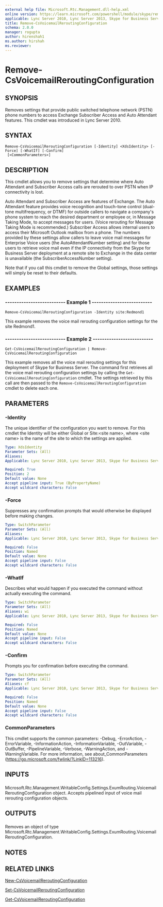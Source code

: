 ```yaml
---
external help file: Microsoft.Rtc.Management.dll-help.xml
online version: https://learn.microsoft.com/powershell/module/skype/remove-csvoicemailreroutingconfiguration
applicable: Lync Server 2010, Lync Server 2013, Skype for Business Server 2015, Skype for Business Server 2019
title: Remove-CsVoicemailReroutingConfiguration
schema: 2.0.0
manager: rogupta
author: hirenshah1
ms.author: hirshah
ms.reviewer:
---
```


# Remove-CsVoicemailReroutingConfiguration

## SYNOPSIS
Removes settings that provide public switched telephone network (PSTN) phone numbers to access Exchange Subscriber Access and Auto Attendant features.
This cmdlet was introduced in Lync Server 2010.


## SYNTAX

```
Remove-CsVoicemailReroutingConfiguration [-Identity] <XdsIdentity> [-Force] [-WhatIf] [-Confirm]
 [<CommonParameters>]
```

## DESCRIPTION
This cmdlet allows you to remove settings that determine where Auto Attendant and Subscriber Access calls are rerouted to over PSTN when IP connectivity is lost.

Auto Attendant and Subscriber Access are features of Exchange.
The Auto Attendant feature provides voice recognition and touch-tone control (dual-tone multifrequency, or DTMF) for outside callers to navigate a company's phone system to reach the desired department or employee or, in Message Taking Mode, to accept messages for users.
(Voice rerouting for Message Taking Mode is recommended.) Subscriber Access allows internal users to access their Microsoft Outlook mailbox from a phone.
The numbers provided by these settings allow callers to leave voice mail messages for Enterprise Voice users (the AutoAttendantNumber setting) and for those users to retrieve voice mail even if the IP connectivity from the Skype for Business Server deployment at a remote site to Exchange in the data center is unavailable (the SubscriberAccessNumber setting).

Note that if you call this cmdlet to remove the Global settings, those settings will simply be reset to their defaults.


## EXAMPLES

### -------------------------- Example 1 --------------------------
```
Remove-CsVoicemailReroutingConfiguration -Identity site:Redmond1
```

This example removes the voice mail rerouting configuration settings for the site Redmond1.


### -------------------------- Example 2 --------------------------
```
Get-CsVoicemailReroutingConfiguration | Remove-CsVoicemailReroutingConfiguration
```

This example removes all the voice mail rerouting settings for this deployment of Skype for Business Server.
The command first retrieves all the voice mail rerouting configuration settings by calling the `Get-CsVoicemailReroutingConfiguration` cmdlet.
The settings retrieved by this call are then passed to the `Remove-CsVoicemailReroutingConfiguration` cmdlet to delete each one.


## PARAMETERS

### -Identity
The unique identifier of the configuration you want to remove.
For this cmdlet the Identity will be either Global or Site:\<site name\>, where \<site name\> is the name of the site to which the settings are applied.

```yaml
Type: XdsIdentity
Parameter Sets: (All)
Aliases: 
Applicable: Lync Server 2010, Lync Server 2013, Skype for Business Server 2015, Skype for Business Server 2019

Required: True
Position: 2
Default value: None
Accept pipeline input: True (ByPropertyName)
Accept wildcard characters: False
```

### -Force
Suppresses any confirmation prompts that would otherwise be displayed before making changes.

```yaml
Type: SwitchParameter
Parameter Sets: (All)
Aliases: 
Applicable: Lync Server 2010, Lync Server 2013, Skype for Business Server 2015, Skype for Business Server 2019

Required: False
Position: Named
Default value: None
Accept pipeline input: False
Accept wildcard characters: False
```

### -WhatIf
Describes what would happen if you executed the command without actually executing the command.

```yaml
Type: SwitchParameter
Parameter Sets: (All)
Aliases: wi
Applicable: Lync Server 2010, Lync Server 2013, Skype for Business Server 2015, Skype for Business Server 2019

Required: False
Position: Named
Default value: None
Accept pipeline input: False
Accept wildcard characters: False
```

### -Confirm
Prompts you for confirmation before executing the command.

```yaml
Type: SwitchParameter
Parameter Sets: (All)
Aliases: cf
Applicable: Lync Server 2010, Lync Server 2013, Skype for Business Server 2015, Skype for Business Server 2019

Required: False
Position: Named
Default value: None
Accept pipeline input: False
Accept wildcard characters: False
```

### CommonParameters
This cmdlet supports the common parameters: -Debug, -ErrorAction, -ErrorVariable, -InformationAction, -InformationVariable, -OutVariable, -OutBuffer, -PipelineVariable, -Verbose, -WarningAction, and -WarningVariable. For more information, see about_CommonParameters (https://go.microsoft.com/fwlink/?LinkID=113216).

## INPUTS

###  
Microsoft.Rtc.Management.WritableConfig.Settings.ExumRouting.VoicemailReroutingConfiguration object.
Accepts pipelined input of voice mail rerouting configuration objects.

## OUTPUTS

###  
Removes an object of type Microsoft.Rtc.Management.WritableConfig.Settings.ExumRouting.VoicemailReroutingConfiguration.

## NOTES

## RELATED LINKS

[New-CsVoicemailReroutingConfiguration](New-CsVoicemailReroutingConfiguration.md)

[Set-CsVoicemailReroutingConfiguration](Set-CsVoicemailReroutingConfiguration.md)

[Get-CsVoicemailReroutingConfiguration](Get-CsVoicemailReroutingConfiguration.md)
